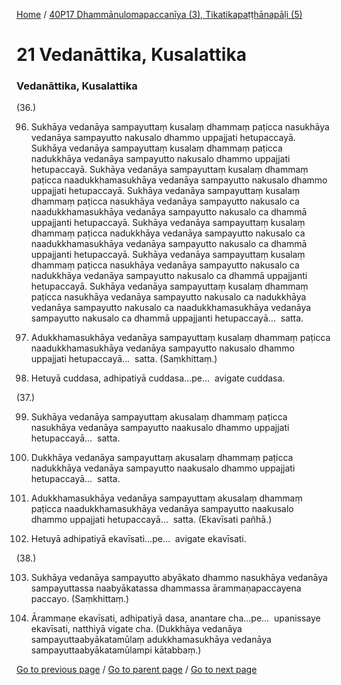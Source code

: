 
[Home](/) / [40P17 Dhammānulomapaccanīya (3), Tikatikapaṭṭhānapāḷi (5)](/tipitaka/40P17.md)

# 21 Vedanāttika, Kusalattika

### Vedanāttika, Kusalattika

(36.)

96. Sukhāya vedanāya sampayuttaṃ kusalaṃ dhammaṃ paṭicca nasukhāya vedanāya sampayutto nakusalo dhammo uppajjati hetupaccayā. Sukhāya vedanāya sampayuttaṃ kusalaṃ dhammaṃ paṭicca nadukkhāya vedanāya sampayutto nakusalo dhammo uppajjati hetupaccayā. Sukhāya vedanāya sampayuttaṃ kusalaṃ dhammaṃ paṭicca naadukkhamasukhāya vedanāya sampayutto nakusalo dhammo uppajjati hetupaccayā. Sukhāya vedanāya sampayuttaṃ kusalaṃ dhammaṃ paṭicca nasukhāya vedanāya sampayutto nakusalo ca naadukkhamasukhāya vedanāya sampayutto nakusalo ca dhammā uppajjanti hetupaccayā. Sukhāya vedanāya sampayuttaṃ kusalaṃ dhammaṃ paṭicca nadukkhāya vedanāya sampayutto nakusalo ca naadukkhamasukhāya vedanāya sampayutto nakusalo ca dhammā uppajjanti hetupaccayā. Sukhāya vedanāya sampayuttaṃ kusalaṃ dhammaṃ paṭicca nasukhāya vedanāya sampayutto nakusalo ca nadukkhāya vedanāya sampayutto nakusalo ca dhammā uppajjanti hetupaccayā. Sukhāya vedanāya sampayuttaṃ kusalaṃ dhammaṃ paṭicca nasukhāya vedanāya sampayutto nakusalo ca nadukkhāya vedanāya sampayutto nakusalo ca naadukkhamasukhāya vedanāya sampayutto nakusalo ca dhammā uppajjanti hetupaccayā…  satta.

97. Adukkhamasukhāya vedanāya sampayuttaṃ kusalaṃ dhammaṃ paṭicca naadukkhamasukhāya vedanāya sampayutto nakusalo dhammo uppajjati hetupaccayā…  satta. (Saṃkhittaṃ.)

98. Hetuyā cuddasa, adhipatiyā cuddasa…pe…  avigate cuddasa.

(37.)

99. Sukhāya vedanāya sampayuttaṃ akusalaṃ dhammaṃ paṭicca nasukhāya vedanāya sampayutto naakusalo dhammo uppajjati hetupaccayā…  satta.

100. Dukkhāya vedanāya sampayuttaṃ akusalaṃ dhammaṃ paṭicca nadukkhāya vedanāya sampayutto naakusalo dhammo uppajjati hetupaccayā…  satta.

101. Adukkhamasukhāya vedanāya sampayuttaṃ akusalaṃ dhammaṃ paṭicca naadukkhamasukhāya vedanāya sampayutto naakusalo dhammo uppajjati hetupaccayā…  satta. (Ekavīsati pañhā.)

102. Hetuyā adhipatiyā ekavīsati…pe…  avigate ekavīsati.

(38.)

103. Sukhāya vedanāya sampayutto abyākato dhammo nasukhāya vedanāya sampayuttassa naabyākatassa dhammassa ārammaṇapaccayena paccayo. (Saṃkhittaṃ.)

104. Ārammaṇe ekavīsati, adhipatiyā dasa, anantare cha…pe…  upanissaye ekavīsati, natthiyā vigate cha. (Dukkhāya vedanāya sampayuttaabyākatamūlaṃ adukkhamasukhāya vedanāya sampayuttaabyākatamūlampi kātabbaṃ.)

[Go to previous page](/tipitaka/40P17/20.md) / [Go to parent page](/tipitaka/40P17/0.md) / [Go to next page](/tipitaka/40P17/22.md)


